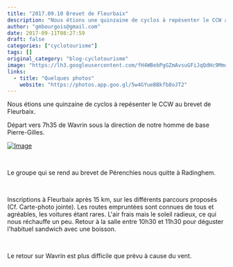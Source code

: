 ```yaml
---
title: "2017.09.10 Brevet de Fleurbaix"
description: "Nous étions une quinzaine de cyclos à repésenter le CCW au brevet de Fleurbaix."
author: "gmbourgois@gmail.com"
date: 2017-09-11T08:27:59
draft: false
categories: ["cyclotourisme"]
tags: []
original_category: "blog-cyclotourisme"
image: "https://lh3.googleusercontent.com/fH4WBebPgGZmAvsuGFiJqQdHc9Mmdg1El_XlRMHRIxJuaCAYLq-GjwTgY7DWCEvjUHMWPtkOu_qAVHaSV3qL68PeSVh7jiz4S867P-0gtJWO_coMoiQVgAXdw8SH5iufQjLStgrbIASg6YBMP55862zv8zoqDiy7ppc1_amPK93hlH4mcJspdZocmq5SdHYgD2x_U_AGXFYWNzFghbuaYbCSE0snKEK4D0Ga8U6DOnPdQgjTuKGYLTXlAPhKk4x_g7C0yVYsusYPJFbI6PtKe4vtx-S8Lbl5kDebhSDGDee2z5er5i1sYLRS2-Gx_zNMp5XCo3ktm_cYtMoJtFu1gHqtvkAMiAgbmAKUijk7PzJacwYq9cSpR_eiuD7mj43fb8fAp6Z-Mgvt0tqBUwS1IlCCFVUMfsLFPJ60jLO4oofHYkxZNusVOFenjImrb2QZJ_dY7woHaPnhLguPfnnac1AeDUTluArLzRtP9zYhBD846c2A-0xUXJdjXD5g42pVViedRcD4NKtJN2JKegboC6c_NWQ-9SdTPUbGU7WUKN2hisD5vFmcHEiras8raLYHDlBM5pLGK3MkH5qJBJTkYGP7vzUdilHaY9-IFFwxTadVhPOfAy3N8LwjS8k1Ylzqcm2oHfzH3pXxDo75oq9XBIUc6VNjjd238wz6oWkOmZEyV64=w918-h688-no"
links:
  - title: "Quelques photos"
    website: "https://photos.app.goo.gl/5w4GYueBBkfb8oJT2"
---
```


Nous étions une quinzaine de cyclos à repésenter le CCW au brevet de Fleurbaix.

<!--more-->

Départ vers 7h35 de Wavrin sous la direction de notre homme de base Pierre-Gilles.

[ ![Image](https://lh3.googleusercontent.com/fH4WBebPgGZmAvsuGFiJqQdHc9Mmdg1El_XlRMHRIxJuaCAYLq-GjwTgY7DWCEvjUHMWPtkOu_qAVHaSV3qL68PeSVh7jiz4S867P-0gtJWO_coMoiQVgAXdw8SH5iufQjLStgrbIASg6YBMP55862zv8zoqDiy7ppc1_amPK93hlH4mcJspdZocmq5SdHYgD2x_U_AGXFYWNzFghbuaYbCSE0snKEK4D0Ga8U6DOnPdQgjTuKGYLTXlAPhKk4x_g7C0yVYsusYPJFbI6PtKe4vtx-S8Lbl5kDebhSDGDee2z5er5i1sYLRS2-Gx_zNMp5XCo3ktm_cYtMoJtFu1gHqtvkAMiAgbmAKUijk7PzJacwYq9cSpR_eiuD7mj43fb8fAp6Z-Mgvt0tqBUwS1IlCCFVUMfsLFPJ60jLO4oofHYkxZNusVOFenjImrb2QZJ_dY7woHaPnhLguPfnnac1AeDUTluArLzRtP9zYhBD846c2A-0xUXJdjXD5g42pVViedRcD4NKtJN2JKegboC6c_NWQ-9SdTPUbGU7WUKN2hisD5vFmcHEiras8raLYHDlBM5pLGK3MkH5qJBJTkYGP7vzUdilHaY9-IFFwxTadVhPOfAy3N8LwjS8k1Ylzqcm2oHfzH3pXxDo75oq9XBIUc6VNjjd238wz6oWkOmZEyV64=w918-h688-no)](https://lh3.googleusercontent.com/fH4WBebPgGZmAvsuGFiJqQdHc9Mmdg1El_XlRMHRIxJuaCAYLq-GjwTgY7DWCEvjUHMWPtkOu_qAVHaSV3qL68PeSVh7jiz4S867P-0gtJWO_coMoiQVgAXdw8SH5iufQjLStgrbIASg6YBMP55862zv8zoqDiy7ppc1_amPK93hlH4mcJspdZocmq5SdHYgD2x_U_AGXFYWNzFghbuaYbCSE0snKEK4D0Ga8U6DOnPdQgjTuKGYLTXlAPhKk4x_g7C0yVYsusYPJFbI6PtKe4vtx-S8Lbl5kDebhSDGDee2z5er5i1sYLRS2-Gx_zNMp5XCo3ktm_cYtMoJtFu1gHqtvkAMiAgbmAKUijk7PzJacwYq9cSpR_eiuD7mj43fb8fAp6Z-Mgvt0tqBUwS1IlCCFVUMfsLFPJ60jLO4oofHYkxZNusVOFenjImrb2QZJ_dY7woHaPnhLguPfnnac1AeDUTluArLzRtP9zYhBD846c2A-0xUXJdjXD5g42pVViedRcD4NKtJN2JKegboC6c_NWQ-9SdTPUbGU7WUKN2hisD5vFmcHEiras8raLYHDlBM5pLGK3MkH5qJBJTkYGP7vzUdilHaY9-IFFwxTadVhPOfAy3N8LwjS8k1Ylzqcm2oHfzH3pXxDo75oq9XBIUc6VNjjd238wz6oWkOmZEyV64=w918-h688-no)

&nbsp;

Le groupe qui se rend au brevet de Pérenchies nous quitte à Radinghem.

&nbsp;

Inscriptions à Fleurbaix après 15 km, sur les différents parcours proposés (Cf. Carte-photo jointe).&nbsp;Les routes empruntées sont connues de tous et agréables, les voitures étant rares. L'air frais mais le soleil radieux, ce qui nous réchauffe un peu. Retour à la salle entre 10h30 et 11h30 pour déguster l'habituel sandwich avec une boisson.

&nbsp;

Le retour sur Wavrin est plus difficile que prévu à cause du vent.&nbsp;

&nbsp;